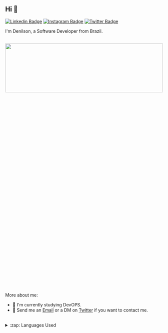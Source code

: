 ## Hi 👋

[![Linkedin Badge](https://img.shields.io/badge/-LinkedIn-blue?style=flat-square&logo=Linkedin&logoColor=white&link=https://www.linkedin.com/in/denilson-martins-2781951b2/)](https://www.linkedin.com/in/denilson-martins-2781951b2/)
[![Instagram Badge](https://img.shields.io/badge/-Instagram-purple?style=flat-square&logo=Instagram&logoColor=white&link=https://www.instagram.com/denilson_17y/)](https://www.instagram.com/denilson_17y/)
[![Twitter Badge](https://img.shields.io/badge/-Twitter-1DA1F2?style=flat-square&logo=twitter&logoColor=white&link=https://twitter.com/Denlson39595217)](https://twitter.com/Denlson39595217)


I'm Denilson, a Software Developer from Brazil. 

<br/>
<img src="https://media4.giphy.com/media/l0JMaNj0xZ6cDFLvq/giphy.gif?cid=ecf05e473qe3n1vyem2m394ga0cgeoc2pzwvjs2ou01jfzul&rid=giphy.gif&ct=g" width="100%" height="20%" />
<br/>

More about me:
- 🦾 I'm currently studying DevOPS.
- :email: Send me an [Email](mailto:contato.denilsonsilva@gmail.com) or a DM on [Twitter](https://twitter.com/Denlson39595217) if you want to contact me.
<br />
<details>
  <summary>:zap: Languages Used</summary>
  <img src="https://github-readme-stats.vercel.app/api/top-langs/?username=denilsonpy&layout=compact&bg_color=ffffff&text_color=333333">
</details>


